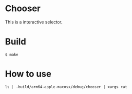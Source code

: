 # Chooser

This is a interactive selector.

# Build 

```
$ make
```

# How to use

```
ls | .build/arm64-apple-macosx/debug/chooser | xargs cat
```